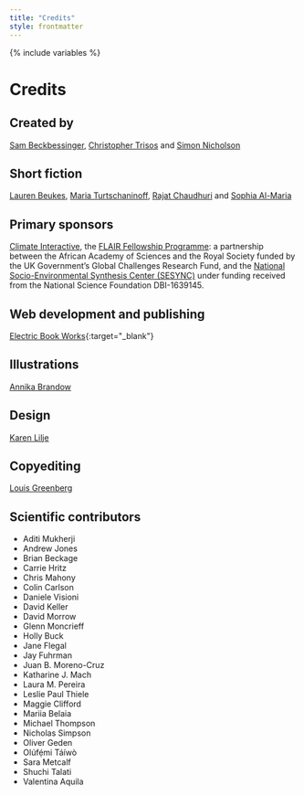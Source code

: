 ```yaml
---
title: "Credits"
style: frontmatter
---
```


{% include variables %}

# Credits

## Created by

[Sam Beckbessinger](https://sambeckbessinger.com/), [Christopher Trisos](https://climaterisklab.com/) and [Simon Nicholson](https://www.american.edu/sis/faculty/snichols.cfm)

## Short fiction 

[Lauren Beukes](https://laurenbeukes.com/), [Maria Turtschaninoff](https://www.mariaturtschaninoff.com/english), [Rajat Chaudhuri](https://www.rajatchaudhuri.net/) and [Sophia Al-Maria](https://www.unitedagents.co.uk/sophia-al-maria)

## Primary sponsors

[Climate Interactive](https://www.climateinteractive.org/), the [FLAIR Fellowship Programme](https://royalsociety.org/grants-schemes-awards/grants/flair/): a partnership between the African Academy of Sciences and the Royal Society funded by the UK Government’s Global Challenges Research Fund, and the [National Socio-Environmental Synthesis Center (SESYNC)](https://www.sesync.org/) under funding received from the National Science Foundation DBI-1639145.

## Web development and publishing

[Electric Book Works](https://electricbookworks.com){:target="_blank"}

## Illustrations

[Annika Brandow](https://annikabrandow.com/)

## Design

[Karen Lilje](https://www.hybridcreative.co.za/about)

## Copyediting

[Louis Greenberg](https://louisgreenberg.com/index.html)

## Scientific contributors

- Aditi Mukherji
- Andrew Jones
- Brian Beckage
- Carrie Hritz
- Chris Mahony
- Colin Carlson
- Daniele Visioni
- David Keller
- David Morrow
- Glenn Moncrieff
- Holly Buck
- Jane Flegal
- Jay Fuhrman
- Juan B. Moreno-Cruz
- Katharine J. Mach
- Laura M. Pereira
- Leslie Paul Thiele
- Maggie Clifford
- Mariia Belaia
- Michael Thompson
- Nicholas Simpson
- Oliver Geden
- Olúfẹ́mi Táíwò
- Sara Metcalf
- Shuchi Talati
- Valentina Aquila
